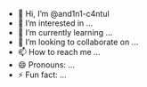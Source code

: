 - 👋 Hi, I’m @and1n1-c4ntul
- 👀 I’m interested in ...
- 🌱 I’m currently learning ...
- 💞️ I’m looking to collaborate on ...
- 📫 How to reach me ...
- 😄 Pronouns: ...
- ⚡ Fun fact: ...

<!---
and1n1-c4ntul/and1n1-c4ntul is a ✨ special ✨ repository because its `README.md` (this file) appears on your GitHub profile.
You can click the Preview link to take a look at your changes.
--->
